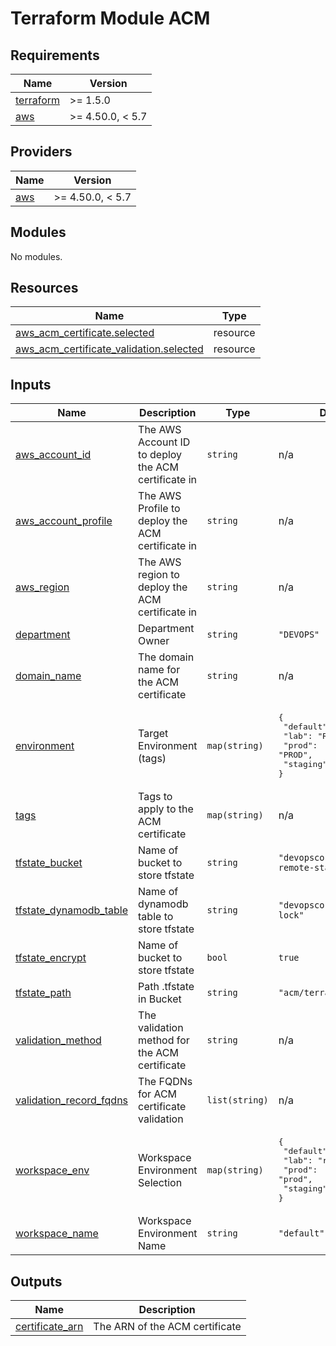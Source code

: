# Terraform Module ACM

<!-- BEGIN_TF_DOCS -->
## Requirements

| Name | Version |
|------|---------|
| <a name="requirement_terraform"></a> [terraform](#requirement\_terraform) | >= 1.5.0 |
| <a name="requirement_aws"></a> [aws](#requirement\_aws) | >= 4.50.0, < 5.7 |

## Providers

| Name | Version |
|------|---------|
| <a name="provider_aws"></a> [aws](#provider\_aws) | >= 4.50.0, < 5.7 |

## Modules

No modules.

## Resources

| Name | Type |
|------|------|
| [aws_acm_certificate.selected](https://registry.terraform.io/providers/hashicorp/aws/latest/docs/resources/acm_certificate) | resource |
| [aws_acm_certificate_validation.selected](https://registry.terraform.io/providers/hashicorp/aws/latest/docs/resources/acm_certificate_validation) | resource |

## Inputs

| Name | Description | Type | Default | Required |
|------|-------------|------|---------|:--------:|
| <a name="input_aws_account_id"></a> [aws\_account\_id](#input\_aws\_account\_id) | The AWS Account ID to deploy the ACM certificate in | `string` | n/a | yes |
| <a name="input_aws_account_profile"></a> [aws\_account\_profile](#input\_aws\_account\_profile) | The AWS Profile to deploy the ACM certificate in | `string` | n/a | yes |
| <a name="input_aws_region"></a> [aws\_region](#input\_aws\_region) | The AWS region to deploy the ACM certificate in | `string` | n/a | yes |
| <a name="input_department"></a> [department](#input\_department) | Department Owner | `string` | `"DEVOPS"` | no |
| <a name="input_domain_name"></a> [domain\_name](#input\_domain\_name) | The domain name for the ACM certificate | `string` | n/a | yes |
| <a name="input_environment"></a> [environment](#input\_environment) | Target Environment (tags) | `map(string)` | <pre>{<br>  "default": "DEF",<br>  "lab": "RND",<br>  "prod": "PROD",<br>  "staging": "STG"<br>}</pre> | no |
| <a name="input_tags"></a> [tags](#input\_tags) | Tags to apply to the ACM certificate | `map(string)` | n/a | yes |
| <a name="input_tfstate_bucket"></a> [tfstate\_bucket](#input\_tfstate\_bucket) | Name of bucket to store tfstate | `string` | `"devopscorner-tf-remote-state"` | no |
| <a name="input_tfstate_dynamodb_table"></a> [tfstate\_dynamodb\_table](#input\_tfstate\_dynamodb\_table) | Name of dynamodb table to store tfstate | `string` | `"devopscorner-tf-state-lock"` | no |
| <a name="input_tfstate_encrypt"></a> [tfstate\_encrypt](#input\_tfstate\_encrypt) | Name of bucket to store tfstate | `bool` | `true` | no |
| <a name="input_tfstate_path"></a> [tfstate\_path](#input\_tfstate\_path) | Path .tfstate in Bucket | `string` | `"acm/terraform.tfstate"` | no |
| <a name="input_validation_method"></a> [validation\_method](#input\_validation\_method) | The validation method for the ACM certificate | `string` | n/a | yes |
| <a name="input_validation_record_fqdns"></a> [validation\_record\_fqdns](#input\_validation\_record\_fqdns) | The FQDNs for ACM certificate validation | `list(string)` | n/a | yes |
| <a name="input_workspace_env"></a> [workspace\_env](#input\_workspace\_env) | Workspace Environment Selection | `map(string)` | <pre>{<br>  "default": "default",<br>  "lab": "rnd",<br>  "prod": "prod",<br>  "staging": "staging"<br>}</pre> | no |
| <a name="input_workspace_name"></a> [workspace\_name](#input\_workspace\_name) | Workspace Environment Name | `string` | `"default"` | no |

## Outputs

| Name | Description |
|------|-------------|
| <a name="output_certificate_arn"></a> [certificate\_arn](#output\_certificate\_arn) | The ARN of the ACM certificate |
<!-- END_TF_DOCS -->